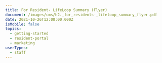 ```yaml
---
title: For Resident- LifeLoop Summary (Flyer)
document: /images/cms/h2._for_residents-_lifeloop_summary_flyer.pdf
date: 2021-10-26T12:00:00.000Z
isMobile: false
topics:
  - getting-started
  - resident-portal
  - marketing
userTypes:
  - staff
---
```

